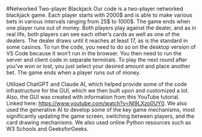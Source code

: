 #Networked Two-player Blackjack 
Our code is a two-player networked blackjack game. Each player starts with 2000$ and is able to make various bets in various intervals ranging from 25$ to 1000$. The game ends when one player runs out of money. Both players play against the dealer, and as in real life, both players can see each other’s cards as well as one of the dealers. The dealer draws until it reaches at least 17, as is the standard in some casinos. 
To run the code, you need to do so on the desktop version of VS Code because it won’t run in the browser. You then need to run the server and client code in separate terminals. To play the next round after you’ve won or lost, you just select your desired amount and place another bet. The game ends when a player runs out of money.

Utilized ChatGPT and Claude AI, which helped provide some of the code infrastructure for the GUI, which we then built upon and customized a lot. Also, the GUI was created with information from this YouTube tutorial. Linked here: https://www.youtube.com/watch?v=NI9LXzo0UY0. We also used the generative AI to develop some of the key game mechanisms, most significantly updating the game screen, switching between players,  and the card drawing mechanisms. We also used online Python resources such as W3 Schools and GeeksforGeeks.



 
    

